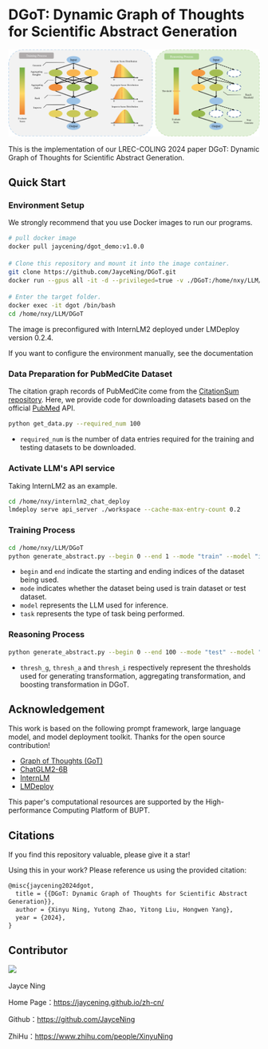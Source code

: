 # DGoT: Dynamic Graph of Thoughts for Scientific Abstract Generation

![](./paper/img/overall_process.png)

This is the implementation of our LREC-COLING 2024 paper DGoT: Dynamic Graph of Thoughts for Scientific Abstract Generation.

## Quick Start

### Environment Setup

We strongly recommend that you use Docker images to run our programs.

```bash
# pull docker image
docker pull jaycening/dgot_demo:v1.0.0

# Clone this repository and mount it into the image container.
git clone https://github.com/JayceNing/DGoT.git
docker run --gpus all -it -d --privileged=true -v ./DGoT:/home/nxy/LLM/DGoT

# Enter the target folder.
docker exec -it dgot /bin/bash
cd /home/nxy/LLM/DGoT
```

The image is preconfigured with InternLM2 deployed under LMDeploy version 0.2.4.

If you want to configure the environment manually, see the documentation

### Data Preparation for PubMedCite Dataset

The citation graph records of PubMedCite come from the [CitationSum repository](https://github.com/zhehengluoK/CitationSum). Here, we provide code for downloading datasets based on the official [PubMed](https://pubmed.ncbi.nlm.nih.gov/download/) API.

```bash
python get_data.py --required_num 100
```

* `required_num` is the number of data entries required for the training and testing datasets to be downloaded.

### Activate LLM's API service

Taking InternLM2 as an example.
```bash
cd /home/nxy/internlm2_chat_deploy
lmdeploy serve api_server ./workspace --cache-max-entry-count 0.2
```

### Training Process
```bash
cd /home/nxy/LLM/DGoT
python generate_abstract.py --begin 0 --end 1 --mode "train" --model "internlm2" --task "default"
```

* `begin` and `end` indicate the starting and ending indices of the dataset being used.
* `mode` indicates whether the dataset being used is train dataset or test dataset.
* `model` represents the LLM used for inference.
* `task` represents the type of task being performed.

### Reasoning Process
```bash
python generate_abstract.py --begin 0 --end 100 --mode "test" --model "internlm2" --task "default" --thresh_g 0.34 --thresh_a 0.35 --thresh_i 0.34
```

* `thresh_g`, `thresh_a` and `thresh_i` respectively represent the thresholds used for generating transformation, aggregating transformation, and boosting transformation in DGoT.

## Acknowledgement

This work is based on the following prompt framework, large language model, and model deployment toolkit. Thanks for the open source contribution!

* [Graph of Thoughts (GoT)](https://github.com/spcl/graph-of-thoughts)
* [ChatGLM2-6B](https://github.com/THUDM/ChatGLM2-6B)
* [InternLM](https://github.com/InternLM/InternLM)
* [LMDeploy](https://github.com/InternLM/lmdeploy)

This paper's computational resources are supported by the High-performance Computing Platform of BUPT.

## Citations

If you find this repository valuable, please give it a star!

Using this in your work? Please reference us using the provided citation:


```
@misc{jaycening2024dgot,
  title = {{DGoT: Dynamic Graph of Thoughts for Scientific Abstract Generation}},
  author = {Xinyu Ning, Yutong Zhao, Yitong Liu, Hongwen Yang},
  year = {2024},
}
```

## Contributor

<a href="https://github.com/JayceNing/ChatBrain/graphs/contributors">
  <img src="https://contrib.rocks/image?repo=JayceNing/ChatBrain" />
</a>

Jayce Ning

Home Page：https://jaycening.github.io/zh-cn/

Github：https://github.com/JayceNing

ZhiHu：https://www.zhihu.com/people/XinyuNing


